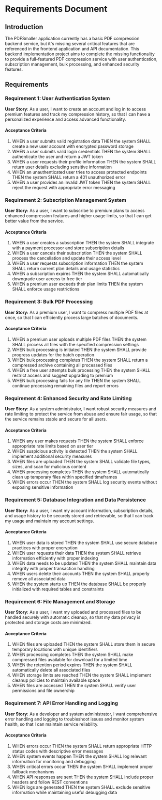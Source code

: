 # Requirements Document

## Introduction

The PDFSmaller application currently has a basic PDF compression backend service, but it's missing several critical features that are referenced in the frontend application and API documentation. This backend implementation project aims to complete the missing functionality to provide a full-featured PDF compression service with user authentication, subscription management, bulk processing, and enhanced security features.

## Requirements

### Requirement 1: User Authentication System

**User Story:** As a user, I want to create an account and log in to access premium features and track my compression history, so that I can have a personalized experience and access advanced functionality.

#### Acceptance Criteria

1. WHEN a user submits valid registration data THEN the system SHALL create a new user account with encrypted password storage
2. WHEN a user submits valid login credentials THEN the system SHALL authenticate the user and return a JWT token
3. WHEN a user requests their profile information THEN the system SHALL return user details excluding sensitive information
4. WHEN an unauthenticated user tries to access protected endpoints THEN the system SHALL return a 401 unauthorized error
5. WHEN a user provides an invalid JWT token THEN the system SHALL reject the request with appropriate error messaging

### Requirement 2: Subscription Management System

**User Story:** As a user, I want to subscribe to premium plans to access enhanced compression features and higher usage limits, so that I can get better value from the service.

#### Acceptance Criteria

1. WHEN a user creates a subscription THEN the system SHALL integrate with a payment processor and store subscription details
2. WHEN a user cancels their subscription THEN the system SHALL process the cancellation and update their access level
3. WHEN a user requests subscription information THEN the system SHALL return current plan details and usage statistics
4. WHEN a subscription expires THEN the system SHALL automatically downgrade user access to free tier
5. WHEN a premium user exceeds their plan limits THEN the system SHALL enforce usage restrictions

### Requirement 3: Bulk PDF Processing

**User Story:** As a premium user, I want to compress multiple PDF files at once, so that I can efficiently process large batches of documents.

#### Acceptance Criteria

1. WHEN a premium user uploads multiple PDF files THEN the system SHALL process all files with the specified compression settings
2. WHEN bulk processing is initiated THEN the system SHALL provide progress updates for the batch operation
3. WHEN bulk processing completes THEN the system SHALL return a compressed archive containing all processed files
4. WHEN a free user attempts bulk processing THEN the system SHALL restrict access and suggest upgrading to premium
5. WHEN bulk processing fails for any file THEN the system SHALL continue processing remaining files and report errors

### Requirement 4: Enhanced Security and Rate Limiting

**User Story:** As a system administrator, I want robust security measures and rate limiting to protect the service from abuse and ensure fair usage, so that the service remains stable and secure for all users.

#### Acceptance Criteria

1. WHEN any user makes requests THEN the system SHALL enforce appropriate rate limits based on user tier
2. WHEN suspicious activity is detected THEN the system SHALL implement additional security measures
3. WHEN files are uploaded THEN the system SHALL validate file types, sizes, and scan for malicious content
4. WHEN processing completes THEN the system SHALL automatically clean up temporary files within specified timeframes
5. WHEN errors occur THEN the system SHALL log security events without exposing sensitive information

### Requirement 5: Database Integration and Data Persistence

**User Story:** As a user, I want my account information, subscription details, and usage history to be securely stored and retrievable, so that I can track my usage and maintain my account settings.

#### Acceptance Criteria

1. WHEN user data is stored THEN the system SHALL use secure database practices with proper encryption
2. WHEN user requests their data THEN the system SHALL retrieve information efficiently with proper indexing
3. WHEN data needs to be updated THEN the system SHALL maintain data integrity with proper transaction handling
4. WHEN users delete their accounts THEN the system SHALL properly remove all associated data
5. WHEN the system starts up THEN the database SHALL be properly initialized with required tables and constraints

### Requirement 6: File Management and Storage

**User Story:** As a user, I want my uploaded and processed files to be handled securely with automatic cleanup, so that my data privacy is protected and storage costs are minimized.

#### Acceptance Criteria

1. WHEN files are uploaded THEN the system SHALL store them in secure temporary locations with unique identifiers
2. WHEN processing completes THEN the system SHALL make compressed files available for download for a limited time
3. WHEN the retention period expires THEN the system SHALL automatically delete all associated files
4. WHEN storage limits are reached THEN the system SHALL implement cleanup policies to maintain available space
5. WHEN files are accessed THEN the system SHALL verify user permissions and file ownership

### Requirement 7: API Error Handling and Logging

**User Story:** As a developer and system administrator, I want comprehensive error handling and logging to troubleshoot issues and monitor system health, so that I can maintain service reliability.

#### Acceptance Criteria

1. WHEN errors occur THEN the system SHALL return appropriate HTTP status codes with descriptive error messages
2. WHEN system events happen THEN the system SHALL log relevant information for monitoring and debugging
3. WHEN critical errors occur THEN the system SHALL implement proper fallback mechanisms
4. WHEN API responses are sent THEN the system SHALL include proper headers and follow REST conventions
5. WHEN logs are generated THEN the system SHALL exclude sensitive information while maintaining useful debugging data